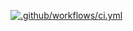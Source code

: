 [![.github/workflows/ci.yml](https://github.com/devharsh1/test/actions/workflows/ci.yml/badge.svg)](https://github.com/devharsh1/test/actions/workflows/ci.yml)
